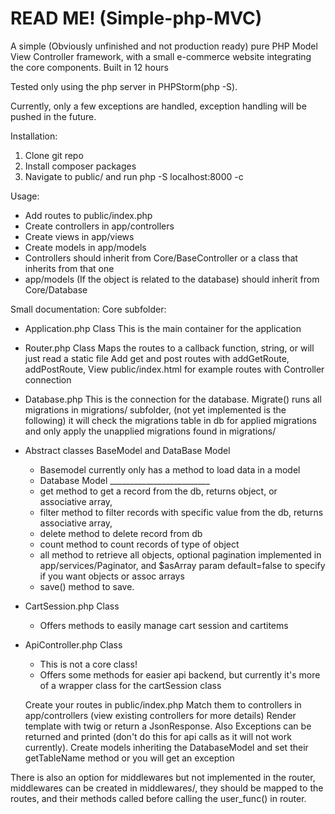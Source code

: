 ﻿# READ ME! (Simple-php-MVC)

 A simple (Obviously unfinished and not production ready) pure PHP Model View Controller framework, with a small e-commerce website integrating the core components.
  Built in 12 hours



 
Tested only using the php server in PHPStorm(php -S).

Currently, only a few exceptions are handled, exception handling will be pushed in the future.


Installation:
1. Clone git repo
2. Install composer packages
3. Navigate to public/ and run  php -S localhost:8000 -c <Absolute path to a php.ini that has sqlite driver enabled>

Usage:
- Add routes to public/index.php
- Create controllers in app/controllers
- Create views in app/views
- Create models in app/models
- Controllers should inherit from Core/BaseController or a class that inherits from that one
- app/models (If the object is related to the database) should inherit from Core/Database



Small documentation:
Core subfolder:
- Application.php Class
    This is the main container for the application
- Router.php Class
    Maps the routes to a callback function, string, or will just read a static file
    Add get and post routes with addGetRoute, addPostRoute,
    View public/index.html for example routes with Controller connection
- Database.php
    This is the connection for the database.
    Migrate() runs all migrations in migrations/ subfolder,
    (not yet implemented is the following)
    it will check the migrations table in db for applied migrations
    and only apply the unapplied migrations found in migrations/
- Abstract classes BaseModel and DataBase Model
    - Basemodel currently only has a method to load data in a model
    - Database Model _________________________
    - get method to get a record from the db, returns object, or associative array,
    - filter method to filter records with specific value from the db, returns associative array,
    - delete method to delete record from db
    - count method to count records of type of object
    - all method to retrieve all objects, optional pagination implemented in app/services/Paginator, and $asArray param default=false to specify if you want objects or assoc arrays
    - save() method to save.
- CartSession.php Class
    - Offers methods to easily manage cart session and cartitems
- ApiController.php Class
    -  This is not a core class!
    - Offers some methods for easier api backend, but currently it's more of a wrapper class for the cartSession class

  Create your routes in public/index.php
  Match them to controllers in app/controllers (view existing controllers for more details)
  Render template with twig or return a JsonResponse.
  Also Exceptions can be returned and printed (don't do this for api calls as it will not work currently).
  Create models inheriting the DatabaseModel and set their getTableName method or you will get an exception
  

There is also an option for middlewares but not implemented in the router,
middlewares can be created in middlewares/, they should be mapped to the routes, and their methods called before calling the user_func() in router.
